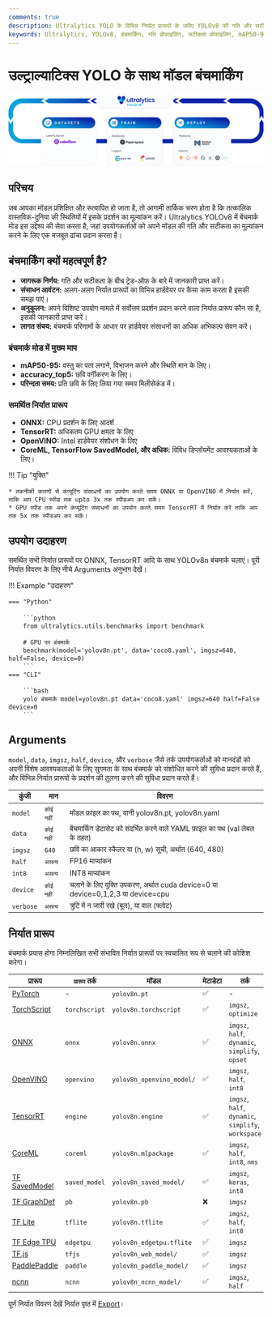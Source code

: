 ```yaml
---
comments: true
description: Ultralytics YOLO के विभिन्न निर्यात प्रारूपों के जरिए YOLOv8 की गति और सटीकता का जांच करें; mAP50-95, accuracy_top5 माप, और अन्य मापों पर अनुभव प्राप्त करें।
keywords: Ultralytics, YOLOv8, बंचमार्किंग, गति प्रोफाइलिंग, सटीकता प्रोफाइलिंग, mAP50-95, accuracy_top5, ONNX, OpenVINO, TensorRT, YOLO निर्यात प्रारूप
---
```


# उल्ट्राल्याटिक्स YOLO के साथ मॉडल बंचमार्किंग

<img width="1024" src="https://github.com/ultralytics/assets/raw/main/yolov8/banner-integrations.png" alt="उल्ट्राल्याटिक्स YOLO पारिस्थितिकी और समावेश">

## परिचय

जब आपका मॉडल प्रशिक्षित और सत्यापित हो जाता है, तो आगामी तार्किक चरण होता है कि तत्कालिक वास्तविक-दुनिया की स्थितियों में इसके प्रदर्शन का मूल्यांकन करें। Ultralytics YOLOv8 में बेंचमार्क मोड इस उद्देश्य की सेवा करता है, जहां उपयोगकर्ताओं को अपने मॉडल की गति और सटीकता का मूल्यांकन करने के लिए एक मजबूत ढांचा प्रदान करता है।

## बंचमार्किंग क्यों महत्वपूर्ण है?

- **जागरूक निर्णय:** गति और सटीकता के बीच ट्रेड-ऑफ के बारे में जानकारी प्राप्त करें।
- **संसाधन आवंटन:** अलग-अलग निर्यात प्रारूपों का विभिन्न हार्डवेयर पर कैसा काम करता है इसकी समझ पाएं।
- **अनुकूलन:** अपने विशिष्ट उपयोग मामले में सर्वोत्तम प्रदर्शन प्रदान करने वाला निर्यात प्रारूप कौन सा है, इसकी जानकारी प्राप्त करें।
- **लागत संचय:** बंचमार्क परिणामों के आधार पर हार्डवेयर संसाधनों का अधिक अभिकल्प सेवन करें।

### बंचमार्क मोड में मुख्य माप

- **mAP50-95:** वस्तु का पता लगाने, विभाजन करने और स्थिति मान के लिए।
- **accuracy_top5:** छवि वर्गीकरण के लिए।
- **परिन्दता समय:** प्रति छवि के लिए लिया गया समय मिलीसेकंड में।

### समर्थित निर्यात प्रारूप

- **ONNX:** CPU प्रदर्शन के लिए आदर्श
- **TensorRT:** अधिकतम GPU क्षमता के लिए
- **OpenVINO:** Intel हार्डवेयर संशोधन के लिए
- **CoreML, TensorFlow SavedModel, और अधिक:** विविध डिप्लॉयमेंट आवश्यकताओं के लिए।

!!! Tip "युक्ति"

    * तकनीकी कारणों से कंप्यूटिंग संसाधनों का उपयोग करते समय ONNX या OpenVINO में निर्यात करें, ताकि आप CPU स्पीड तक upto 3x तक स्पीडअप कर सकें।
    * GPU स्पीड तक अपने कंप्यूटिंग संसाधनों का उपयोग करते समय TensorRT में निर्यात करें ताकि आप तक 5x तक स्पीडअप कर सकें।

## उपयोग उदाहरण

समर्थित सभी निर्यात प्रारूपों पर ONNX, TensorRT आदि के साथ YOLOv8n बंचमार्क चलाएं। पूरी निर्यात विवरण के लिए नीचे Arguments अनुभाग देखें।

!!! Example "उदाहरण"

    === "Python"

        ```python
        from ultralytics.utils.benchmarks import benchmark

        # GPU पर बंचमार्क
        benchmark(model='yolov8n.pt', data='coco8.yaml', imgsz=640, half=False, device=0)
        ```
    === "CLI"

        ```bash
        yolo बंचमार्क model=yolov8n.pt data='coco8.yaml' imgsz=640 half=False device=0
        ```

## Arguments

`model`, `data`, `imgsz`, `half`, `device`, और `verbose` जैसे तर्क उपयोगकर्ताओं को मानदंडों को अपनी विशेष आवश्यकताओं के लिए सुगमता के साथ बंचमार्क को संशोधित करने की सुविधा प्रदान करते हैं, और विभिन्न निर्यात प्रारूपों के प्रदर्शन की तुलना करने की सुविधा प्रदान करते हैं।

| कुंजी     | मान        | विवरण                                                                           |
| --------- | ---------- | ------------------------------------------------------------------------------- |
| `model`   | `कोई नहीं` | मॉडल फ़ाइल का पथ, यानी yolov8n.pt, yolov8n.yaml                                 |
| `data`    | `कोई नहीं` | बेंचमार्किंग डेटासेट को संदर्भित करने वाले YAML फ़ाइल का पथ (val लेबल के तहत)   |
| `imgsz`   | `640`      | छवि का आकार स्कैलर या (h, w) सूची, अर्थात (640, 480)                            |
| `half`    | `असत्य`    | FP16 माप्यांकन                                                                  |
| `int8`    | `असत्य`    | INT8 माप्यांकन                                                                  |
| `device`  | `कोई नहीं` | चलाने के लिए युक्ति उपकरण, अर्थात cuda device=0 या device=0,1,2,3 या device=cpu |
| `verbose` | `असत्य`    | त्रुटि में न जारी रखे (बूल), या वाल (फ्लोट)                                     |

## निर्यात प्रारूप

बंचमार्क प्रयास होगा निम्नलिखित सभी संभावित निर्यात प्रारूपों पर स्वचालित रूप से चलाने की कोशिश करेगा।

| प्रारूप                                                            | `प्रारूप` तर्क | मॉडल                      | मेटाडेटा | तर्क                                                |
| ------------------------------------------------------------------ | -------------- | ------------------------- | -------- | --------------------------------------------------- |
| [PyTorch](https://pytorch.org/)                                    | -              | `yolov8n.pt`              | ✅       | -                                                   |
| [TorchScript](https://pytorch.org/docs/stable/jit.html)            | `torchscript`  | `yolov8n.torchscript`     | ✅       | `imgsz`, `optimize`                                 |
| [ONNX](https://onnx.ai/)                                           | `onnx`         | `yolov8n.onnx`            | ✅       | `imgsz`, `half`, `dynamic`, `simplify`, `opset`     |
| [OpenVINO](https://docs.openvino.ai/latest/index.html)             | `openvino`     | `yolov8n_openvino_model/` | ✅       | `imgsz`, `half`, `int8`                             |
| [TensorRT](https://developer.nvidia.com/tensorrt)                  | `engine`       | `yolov8n.engine`          | ✅       | `imgsz`, `half`, `dynamic`, `simplify`, `workspace` |
| [CoreML](https://github.com/apple/coremltools)                     | `coreml`       | `yolov8n.mlpackage`       | ✅       | `imgsz`, `half`, `int8`, `nms`                      |
| [TF SavedModel](https://www.tensorflow.org/guide/saved_model)      | `saved_model`  | `yolov8n_saved_model/`    | ✅       | `imgsz`, `keras`, `int8`                            |
| [TF GraphDef](https://www.tensorflow.org/api_docs/python/tf/Graph) | `pb`           | `yolov8n.pb`              | ❌       | `imgsz`                                             |
| [TF Lite](https://www.tensorflow.org/lite)                         | `tflite`       | `yolov8n.tflite`          | ✅       | `imgsz`, `half`, `int8`                             |
| [TF Edge TPU](https://coral.ai/docs/edgetpu/models-intro/)         | `edgetpu`      | `yolov8n_edgetpu.tflite`  | ✅       | `imgsz`                                             |
| [TF.js](https://www.tensorflow.org/js)                             | `tfjs`         | `yolov8n_web_model/`      | ✅       | `imgsz`                                             |
| [PaddlePaddle](https://github.com/PaddlePaddle)                    | `paddle`       | `yolov8n_paddle_model/`   | ✅       | `imgsz`                                             |
| [ncnn](https://github.com/Tencent/ncnn)                            | `ncnn`         | `yolov8n_ncnn_model/`     | ✅       | `imgsz`, `half`                                     |

पूर्ण निर्यात विवरण देखें निर्यात पृष्ठ में [Export](https://docs.ultralytics.com/modes/export/)।
